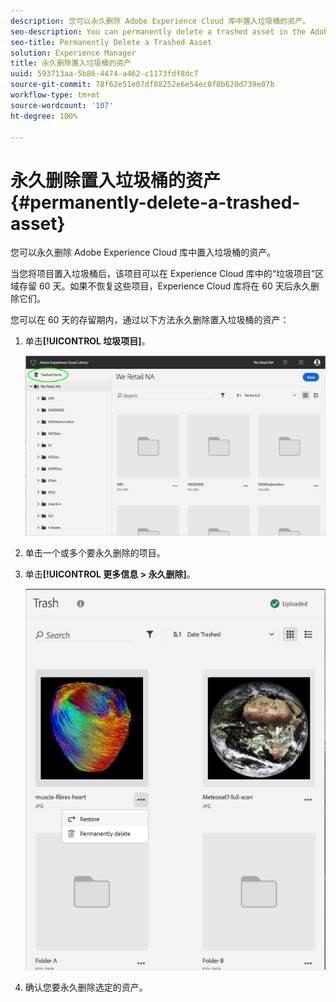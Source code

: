 ```yaml
---
description: 您可以永久删除 Adobe Experience Cloud 库中置入垃圾桶的资产。
seo-description: You can permanently delete a trashed asset in the Adobe Experience Cloud Library.
seo-title: Permanently Delete a Trashed Asset
solution: Experience Manager
title: 永久删除置入垃圾桶的资产
uuid: 593713aa-5b86-4474-a462-c1173fdf8dc7
source-git-commit: 78f62e51e07df88252e6e54ec8f0b620d739e07b
workflow-type: tm+mt
source-wordcount: '107'
ht-degree: 100%

---
```



# 永久删除置入垃圾桶的资产{#permanently-delete-a-trashed-asset}

您可以永久删除 Adobe Experience Cloud 库中置入垃圾桶的资产。

当您将项目置入垃圾桶后，该项目可以在 Experience Cloud 库中的“垃圾项目”区域存留 60 天。如果不恢复这些项目，Experience Cloud 库将在 60 天后永久删除它们。

您可以在 60 天的存留期内，通过以下方法永久删除置入垃圾桶的资产：

1. 单击&#x200B;**[!UICONTROL 垃圾项目]**。

   ![](assets/library_general_trashed_items.png)

1. 单击一个或多个要永久删除的项目。
1. 单击&#x200B;**[!UICONTROL 更多信息 > 永久删除]**。

   ![](assets/library_restore_perm_delete.png)

1. 确认您要永久删除选定的资产。

